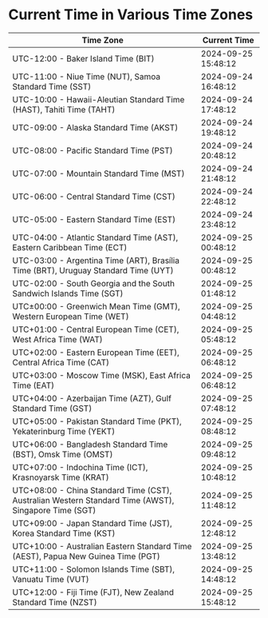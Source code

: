 # Current Time in Various Time Zones

| Time Zone | Current Time |
|-----------|--------------|
| UTC-12:00 - Baker Island Time (BIT) | 2024-09-25 15:48:12 |
| UTC-11:00 - Niue Time (NUT), Samoa Standard Time (SST) | 2024-09-24 16:48:12 |
| UTC-10:00 - Hawaii-Aleutian Standard Time (HAST), Tahiti Time (TAHT) | 2024-09-24 17:48:12 |
| UTC-09:00 - Alaska Standard Time (AKST) | 2024-09-24 19:48:12 |
| UTC-08:00 - Pacific Standard Time (PST) | 2024-09-24 20:48:12 |
| UTC-07:00 - Mountain Standard Time (MST) | 2024-09-24 21:48:12 |
| UTC-06:00 - Central Standard Time (CST) | 2024-09-24 22:48:12 |
| UTC-05:00 - Eastern Standard Time (EST) | 2024-09-24 23:48:12 |
| UTC-04:00 - Atlantic Standard Time (AST), Eastern Caribbean Time (ECT) | 2024-09-25 00:48:12 |
| UTC-03:00 - Argentina Time (ART), Brasília Time (BRT), Uruguay Standard Time (UYT) | 2024-09-25 00:48:12 |
| UTC-02:00 - South Georgia and the South Sandwich Islands Time (SGT) | 2024-09-25 01:48:12 |
| UTC±00:00 - Greenwich Mean Time (GMT), Western European Time (WET) | 2024-09-25 04:48:12 |
| UTC+01:00 - Central European Time (CET), West Africa Time (WAT) | 2024-09-25 05:48:12 |
| UTC+02:00 - Eastern European Time (EET), Central Africa Time (CAT) | 2024-09-25 06:48:12 |
| UTC+03:00 - Moscow Time (MSK), East Africa Time (EAT) | 2024-09-25 06:48:12 |
| UTC+04:00 - Azerbaijan Time (AZT), Gulf Standard Time (GST) | 2024-09-25 07:48:12 |
| UTC+05:00 - Pakistan Standard Time (PKT), Yekaterinburg Time (YEKT) | 2024-09-25 08:48:12 |
| UTC+06:00 - Bangladesh Standard Time (BST), Omsk Time (OMST) | 2024-09-25 09:48:12 |
| UTC+07:00 - Indochina Time (ICT), Krasnoyarsk Time (KRAT) | 2024-09-25 10:48:12 |
| UTC+08:00 - China Standard Time (CST), Australian Western Standard Time (AWST), Singapore Time (SGT) | 2024-09-25 11:48:12 |
| UTC+09:00 - Japan Standard Time (JST), Korea Standard Time (KST) | 2024-09-25 12:48:12 |
| UTC+10:00 - Australian Eastern Standard Time (AEST), Papua New Guinea Time (PGT) | 2024-09-25 13:48:12 |
| UTC+11:00 - Solomon Islands Time (SBT), Vanuatu Time (VUT) | 2024-09-25 14:48:12 |
| UTC+12:00 - Fiji Time (FJT), New Zealand Standard Time (NZST) | 2024-09-25 15:48:12 |
